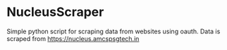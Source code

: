 # NucleusScraper

Simple python script for scraping data from websites using oauth.
Data is scraped from https://nucleus.amcspsgtech.in
